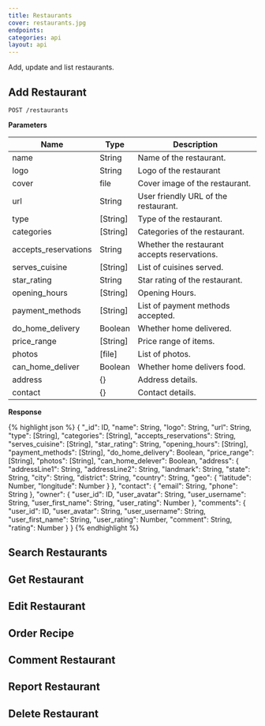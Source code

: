 ```yaml
---
title: Restaurants
cover: restaurants.jpg
endpoints: 
categories: api
layout: api    
---
```

Add, update and list restaurants.
<!--more-->

## Add Restaurant

`POST /restaurants`

**Parameters**

| Name | Type | Description |
| --- | --- | --- |
| name | String | Name of the restaurant. |
| logo | String | Logo of the restaurant |
| cover | file | Cover image of the restaurant. |
| url | String | User friendly URL of the restaurant. |
| type | [String] | Type of the restaurant. |
| categories | [String] | Categories of the restaurant. |
| accepts_reservations | String | Whether the restaurant accepts reservations. |
| serves_cuisine | [String] | List of cuisines served. |
| star_rating | String | Star rating of the restaurant. |
| opening_hours | [String] | Opening Hours. |
| payment_methods | [String] | List of payment methods accepted. |
| do_home_delivery | Boolean | Whether home delivered. |
| price_range | [String] | Price range of items. |
| photos | [file] | List of photos. |
| can_home_deliver | Boolean | Whether home delivers food. |
| address | {} | Address details. |
| contact | {} | Contact details. |

**Response**

{% highlight json %}
{
	"_id": ID,
	"name": String,
	"logo": String,
	"url": String,
	"type": [String],
	"categories": [String],
	"accepts_reservations": String,
	"serves_cuisine": [String],
	"star_rating": String,
	"opening_hours": [String],
	"payment_methods": [String],
	"do_home_delivery": Boolean,
	"price_range": [String],
	"photos": [String],
	"can_home_delever": Boolean,
	"address": {       
	    "addressLine1": String,
	    "addressLine2": String,
	    "landmark": String,
	    "state": String,
	    "city": String,
	    "district": String,
	    "country": String,
	    "geo": {
	        "latitude": Number,
	        "longitude": Number
	    }
	},
	"contact": {
	    "email": String,
	    "phone": String
	},
	"owner": {
	    "user_id": ID,
	    "user_avatar": String,
	    "user_username": String,
	    "user_first_name": String,
	    "user_rating": Number
	},
	"comments": {
	    "user_id": ID,
	    "user_avatar": String,
	    "user_username": String,
	    "user_first_name": String,
	    "user_rating": Number,
	    "comment": String,
	    "rating": Number
	}
}
{% endhighlight %}

## Search Restaurants	

## Get Restaurant

## Edit Restaurant

## Order Recipe

## Comment Restaurant

## Report Restaurant

## Delete Restaurant